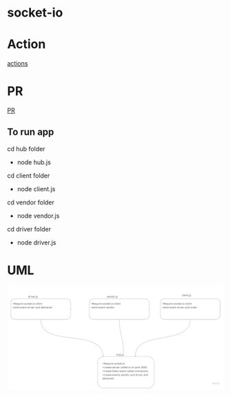 # socket-io  



# Action
[actions](https://github.com/Oubaida996/socket-io/actions)  

# PR  
[PR](https://github.com/Oubaida996/socket-io/pull/1)  


## To run app  

cd hub folder  
 * node hub.js  

cd client folder  
 * node client.js  

cd vendor folder  
 * node vendor.js  

cd driver folder  
 * node driver.js  


# UML  
![UML](./assets/lab%2012%20uml.jpg)  
